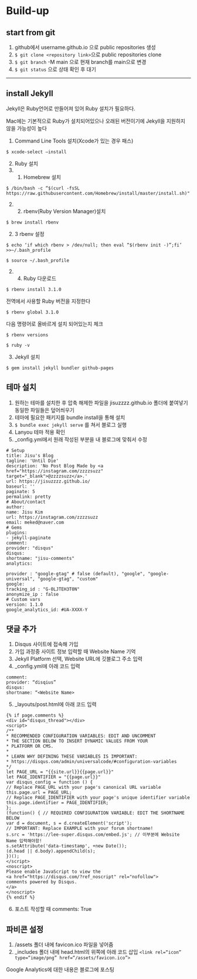 # Build-up
## start from git
1. github에서 username.github.io 으로 public repositories 생성
2. `$ git clone <repository link>`으로 public repositories clone
3. `$ git branch` -M main 으로 현재 branch를 main으로 변경
4. `$ git status` 으로 상태 확인 후 대기
---
## install Jekyll
Jekyll은 Ruby언어로 만들어져 있어 Ruby 설치가 필요하다.


Mac에는 기본적으로 Ruby가 설치되어있으나 오래된 버전이기에 Jekyll을 지원하지 않을 가능성이 높다


1. Command Line Tools 설치(Xcode가 있는 경우 패스)


`$ xcode-select —install`


2. Ruby 설치
2. 1. Homebrew 설치


`$ /bin/bash -c “$(curl -fsSL https://raw.githubusercontent.com/Homebrew/install/master/install.sh)"`


2. 2. rbenv(Ruby Version Manager)설치


`$ brew install rbenv`


2. 3 rbenv 설정


`$ echo ‘if which rbenv > /dev/null; then eval “$(rbenv init -)”;fi’ >>~/.bash_profile`


`$ source ~/.bash_profile`


2. 4. Ruby 다운로드


`$ rbenv install 3.1.0`



전역에서 사용할 Ruby 버전을 지정한다


`$ rbenv global 3.1.0`


다음 명령어로 올바르게 설치 되어있는지 체크


`$ rbenv versions`


`$ ruby -v`


3. Jekyll 설치


`$ gem install jekyll bundler github-pages`


## 테마 설치


1. 원하는 테마를 설치한 후 압축 해제한 파일을 jisuzzzz.github.io 폴더에 붙여넣기 동일한 파일들은 덮어씌우기
2. 테마에 필요한 패키지를 bundle install을 통해 설치
3. `$ bundle exec jekyll serve` 를 쳐서 블로그 실행
4. Lanyou 테마 적용 확인
5. _config.yml에서 원래 작성된 부분을 내 블로그에 맞춰서 수정


```
# Setup
title: Jisu's Blog
tagline: 'Until Die'
description: 'No Post Blog Made by <a href="https://instagram.com/zzzzsuzz"
target="_blank">@zzzzsuzz</a>.'
url: https://jisuzzzz.github.io/
baseurl: ''
paginate: 5
permalink: pretty
# About/contact
author:
name: Jisu Kim
url: https://instagram.com/zzzzsuzz
email: meked@naver.com
# Gems
plugins:
- jekyll-paginate
comment:
provider: "disqus"
disqus:
shortname: "jisu-comments"
analytics:

provider : "google-gtag" # false (default), "google", "google-universal", "google-gtag", "custom"
google:
tracking_id : "G-0LJTEH3T0N"
anonymize_ip : false
# Custom vars
version: 1.1.0
google_analytics_id: #UA-XXXX-Y
```


## 댓글 추가
1. Disqus 사이트에 접속해 가입
2. 가입 과정중 사이트 정보 입력할 때 Website Name 기억
3. Jekyll Platform 선택, Website URL에 깃블로그 주소 입력
4. _config.yml에 아래 코드 입력


```
comment:
provider: “disqius”
disqus:
shortname: “<Website Name>
```


5. _layouts/post.html에 아래 코드 입력


```
{% if page.comments %}
<div id="disqus_thread"></div>
<script>
/**
* RECOMMENDED CONFIGURATION VARIABLES: EDIT AND UNCOMMENT
* THE SECTION BELOW TO INSERT DYNAMIC VALUES FROM YOUR
* PLATFORM OR CMS.
*
* LEARN WHY DEFINING THESE VARIABLES IS IMPORTANT:
* https://disqus.com/admin/universalcode/#configuration-variables
*/
let PAGE_URL = "{{site.url}}{{page.url}}"
let PAGE_IDENTIFIER = "{{page.url}}"
var disqus_config = function () {
// Replace PAGE_URL with your page's canonical URL variable
this.page.url = PAGE_URL;
// Replace PAGE_IDENTIFIER with your page's unique identifier variable
this.page.identifier = PAGE_IDENTIFIER;
};
(function() { // REQUIRED CONFIGURATION VARIABLE: EDIT THE SHORTNAME BELOW
var d = document, s = d.createElement('script');
// IMPORTANT: Replace EXAMPLE with your forum shortname!
s.src = 'https://lee-super.disqus.com/embed.js'; // 이부분에 Website Name 입력해야함!
s.setAttribute('data-timestamp', +new Date());
(d.head || d.body).appendChild(s);
})();
</script>
<noscript>
Please enable JavaScript to view the
<a href="https://disqus.com/?ref_noscript" rel="nofollow">
comments powered by Disqus.
</a>
</noscript>
{% endif %}
```


6. 포스트 작성할 때 comments: True


## 파비콘 설정
1. /assets 폴더 내에 favicon.ico 파일을 넣어줌
2. _includes 폴더 내에 head.html의 위쪽에 아래 코드 삽입 `<link rel=“icon” type=“image/png” href=“/assets/favicon.ico”>`


Google Analytics에 대한 내용은 블로그에 포스팅
